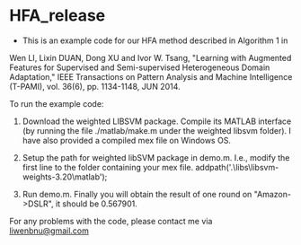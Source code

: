 # HFA_release
* This is an example code for our HFA method described in Algorithm 1 in

Wen LI, Lixin DUAN, Dong XU and Ivor W. Tsang,
"Learning with Augmented Features for Supervised and Semi-supervised Heterogeneous Domain Adaptation," IEEE Transactions on Pattern Analysis and Machine Intelligence (T-PAMI), vol. 36(6), pp. 1134-1148, JUN 2014.

To run the example code: 

1. Download the weighted LIBSVM package. Compile its MATLAB interface (by running the file ./matlab/make.m under the weighted libsvm folder). I have also provided a compiled mex file on Windows OS. 

2. Setup the path for weighted libSVM package in demo.m. I.e., modify the first line to the folder containing your mex file.
addpath('.\libs\libsvm-weights-3.20\matlab');

3.  Run demo.m. Finally you will obtain the result of one round on "Amazon->DSLR", it should be 0.567901.


For any problems with the code, please contact me via liwenbnu@gmail.com



